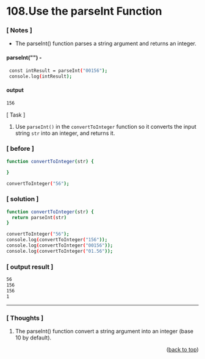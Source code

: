 <a name="topage"></a>

# 108.Use the parseInt Function

### [ Notes ]
  * The parseInt() function parses a string argument and returns an integer.

#### parseInt("") -

```sh
 const intResult = parseInt("00156");
 console.log(intResult);
```

#### output
```sh
156
```

 [ Task ]
  1. Use `parseInt()` in the `convertToInteger` function so it converts the input string `str` into an integer, and returns it.

### [ before ]

```sh
function convertToInteger(str) {

}

convertToInteger("56");
```

### [ solution ]

```sh
function convertToInteger(str) {
  return parseInt(str)
}

convertToInteger("56");
console.log(convertToInteger("156"));
console.log(convertToInteger("00156"));
console.log(convertToInteger("01.56"));
```

### [ output result ]

```sh
56
156
156
1
```

-----

### [ Thoughts ]

  1. The parseInt() function convert a string argument into an integer (base 10 by default). 

<p align="right">(<a href="#topage">back to top</a>)</p>
<br/>
<br/>
